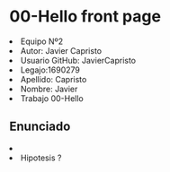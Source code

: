 <h1>00-Hello front page</h1>
    <li>Equipo Nº2</li>
    <li>Autor: Javier Capristo</li>
    <li>Usuario GitHub: JavierCapristo</li>
    <li>Legajo:1690279</li>
    <li>Apellido: Capristo</li>
    <li>Nombre: Javier</li>
    <li>Trabajo 00-Hello</li>
    <h2>Enunciado</h2>
        <li></li>
    <li>Hipotesis ?</li>
    




